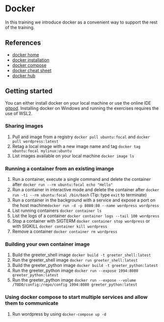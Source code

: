 # Docker

In this training we introduce docker as a convenient way to support the rest of the training. 

## References

- [docker home](https://www.docker.com/)
- [docker installation](https://docs.docker.com/get-docker/)
- [docker compose](https://docs.docker.com/compose/)
- [docker cheat sheet](https://www.docker.com/sites/default/files/d8/2019-09/docker-cheat-sheet.pdf)
- [docker hub](https://hub.docker.com/)

## Getting started 

You can either install docker on your local machine or use the online IDE [gitpod](https://www.gitpod.io/). Installing docker on Windows and running the exercises requires the use of WSL2.

### Sharing images

1. Pull and image from a registry `docker pull ubuntu:focal` and `docker pull wordpress:latest`
2. Retag a local image with a new image name and tag  `docker tag ubuntu:focal mylinux:ubuntu`
3. List images available on your local machine `docker image ls`

### Running a container from an existing imange

1. Run a container, execute a single command and delete the container after `docker run --rm ubuntu:focal echo "Hello"`
2. Run a container in interactive mode and delete the container after `docker run -ti --rm ubuntu:focal /bin/bash` (Tip: type `exit` to terminate)
3. Run a container in the background with a service and expose a port on the host machine`docker run -d -p 8080:80 --name wordpress wordpress`
4. List running containers `docker container ls`
5. List the logs of a container `docker container logs --tail 100 wordpress`
6. Stop a container with SIGTERM `docker container stop wordpress` or with SIGKILL `docker container kill wordpress`
7. Remove a container `docker container rm wordpress`

### Building your own container image

1. Build the greeter_shell image `docker build -t greeter_shell:latest`
2. Run the greeter_shell image `docker run greeter_shell:latest`
3. Build the greeter_python image `docker build -t greeter_python:latest`
4. Run the greeter_python image `docker run --expose 1994:8080 greeter_python:latest`
5. Run the greeter_python image `docker run --expose --volume /TODO/config:/repo/config 1994:8080 greeter_python:latest`

### Using docker compose to start multiple services and allow them to communicate 

1. Run wordpress by using `docker-compose up -d`